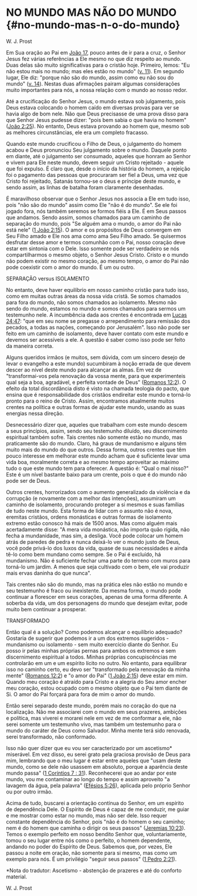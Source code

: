 # NO MUNDO MAS NÃO DO MUNDO {#no-mundo-mas-n-o-do-mundo}

W. J. Prost

Em Sua oração ao Pai em [João 17](http://bibliaonline.com.br/acf/jo/17), pouco antes de ir para a cruz, o Senhor Jesus fez várias referências a Ele mesmo no que diz respeito ao mundo. Duas delas são muito significativas para o cristão hoje. Primeiro, lemos: &quot;Eu não estou mais no mundo; mas eles estão no mundo&quot; ([v. 11](http://bibliaonline.com.br/acf/jo/17/11)). Em segundo lugar, Ele diz: &quot;porque não são do mundo, assim como eu não sou do mundo&quot; ([v. 14](http://bibliaonline.com.br/acf/jo/17/14)). Nestas duas afirmações pairam algumas considerações muito importantes para nós, a nossa relação com o mundo ao nosso redor.

Até a crucificação do Senhor Jesus, o mundo estava sob julgamento, pois Deus estava colocando o homem caído em diversas provas para ver se havia algo de bom nele. Não que Deus precisasse de uma prova disso para que Senhor Jesus pudesse dizer: &quot;pois bem sabia o que havia no homem&quot; ([João 2:25](http://bibliaonline.com.br/acf/jo/2/25)). No entanto, Deus estava provando ao homem que, mesmo sob as melhores circunstâncias, ele era um completo fracasso.

Quando este mundo crucificou o Filho de Deus, o julgamento do homem acabou e Deus pronunciou Seu julgamento sobre o mundo. Daquele ponto em diante, até o julgamento ser consumado, aqueles que honram ao Senhor e vivem para Ele neste mundo, devem seguir um Cristo rejeitado - aquele que foi expulso. É claro que, desde o início da história do homem, a rejeição foi o pagamento das pessoas que procuraram ser fiel a Deus, uma vez que Cristo foi rejeitado, Satanás tornou-se o deus e príncipe deste mundo, e sendo assim, as linhas de batalha foram claramente desenhadas.

É maravilhoso observar que o Senhor Jesus nos associa a Ele em tudo isso, pois &quot;não são do mundo&quot; assim como Ele &quot;não é do mundo&quot;. Se ele foi jogado fora, nós também seremos se formos fiéis a Ele. É em Seus passos que andamos. Sendo assim, somos chamados para um caminho de separação do mundo, pois &quot;Se alguém ama o mundo, o amor do Pai não está nele&quot; ([1 João 2:15](http://bibliaonline.com.br/acf/1jo/2/15)). O amor e os propósitos de Deus convergem em Seu Filho amado e Ele nos ama como ama Seu Filho amado. Se quisermos desfrutar desse amor e termos comunhão com o Pai, nosso coração deve estar em sintonia com o Dele. Isso somente pode ser verdadeiro se nós compartilharmos o mesmo objeto, o Senhor Jesus Cristo. Cristo e o mundo não podem existir no mesmo coração, ao mesmo tempo, o amor do Pai não pode coexistir com o amor do mundo. É um ou outro.

SEPARAÇÃO versus ISOLAMENTO

No entanto, deve haver equilíbrio em nosso caminho cristão para tudo isso, como em muitas outras áreas da nossa vida cristã. Se somos chamados para fora do mundo, não somos chamados ao isolamento. Mesmo não sendo do mundo, estamos no mundo e somos chamados para sermos um testemunho nele. A incumbência dada aos crentes é encontrada em [Lucas 24:47](http://bibliaonline.com.br/acf/lc/24/47): &quot;que em seu nome se pregasse o arrependimento para remissão dos pecados, a todas as nações, começando por Jerusalém&quot;. Isso não pode ser feito em um caminho de isolamento, deve haver contato com este mundo e devemos ser acessíveis a ele. A questão é saber como isso pode ser feito da maneira correta.

Alguns queridos irmãos (e muitos, sem dúvida, com um sincero desejo de levar o evangelho a este mundo) sucumbiram à noção errada de que devem descer ao nível deste mundo para alcançar as almas. Em vez de &quot;transformai-vos pela renovação da vossa mente, para que experimenteis qual seja a boa, agradável, e perfeita vontade de Deus&quot; ([Romanos 12:2](http://bibliaonline.com.br/acf/rm/12/2)). O efeito da total discordância disto é visto na chamada teologia do pacto, que ensina que é responsabilidade dos cristãos endireitar este mundo e torná-lo pronto para o reino de Cristo. Assim, encontramos atualmente muitos crentes na política e outras formas de ajudar este mundo, usando as suas energias nessa direção.

Desnecessário dizer que, aqueles que trabalham com este mundo descem a seus princípios, assim, sendo seu testemunho diluído, seu discernimento espiritual também sofre. Tais crentes não somente estão no mundo, mas praticamente são do mundo. Claro, há graus de mundanismo e alguns têm muito mais do mundo do que outros. Dessa forma, outros crentes que têm pouco interesse em melhorar este mundo acham que é suficiente levar uma vida boa, moralmente correta e ao mesmo tempo aproveitar ao máximo tudo o que este mundo tem para oferecer. A questão é: “Qual o mal nisso?&quot; Este é um nível bastante baixo para um crente, pois o que é do mundo não pode ser de Deus.

Outros crentes, horrorizados com o aumento generalizado da violência e da corrupção (e novamente com a melhor das intenções), assumiram um caminho de isolamento, procurando proteger a si mesmos e suas famílias de tudo neste mundo. Esta forma de lidar com o assunto não é nova, eremitas cristãos, ordens monásticas e outras formas de isolamento extremo estão conosco há mais de 1500 anos. Mas como alguém mais acertadamente disse: &quot;A mera vida monástica, não importa quão rígida, não fecha a mundanidade, mas sim, a desliga. Você pode colocar um homem atrás de paredes de pedra e nunca deixá-lo ver o mundo justo de Deus, você pode privá-lo dos luxos da vida, quase de suas necessidades e ainda tê-lo como bem mundano como sempre. Se o Pai é excluído, há mundanismo. Não é suficiente fechar uma parte do terreno com muros para torná-lo um jardim. A menos que seja cultivado com o bem, ele vai produzir mais ervas daninha do que nunca&quot;.

Tais crentes não são do mundo, mas na prática eles não estão no mundo e seu testemunho é fraco ou inexistente. Da mesma forma, o mundo pode continuar a florescer em seus corações, apenas de uma forma diferente. A soberba da vida, um dos personagens do mundo que desejam evitar, pode muito bem continuar a prosperar.

TRANSFORMADO

Então qual é a solução? Como podemos alcançar o equilíbrio adequado? Gostaria de sugerir que podemos ir a um dos extremos sugeridos - mundanismo ou isolamento - sem muito exercício diante do Senhor. Eu posso ir pelas minhas próprias pernas para ambos os extremos e sem discernimento espiritual a todos. Minhas próprias concupiscências me controlarão em um e um espírito lícito no outro. No entanto, para equilibrar isso no caminho certo, eu devo ser &quot;transformado pela renovação da minha mente&quot; ([Romanos 12:2](http://bibliaonline.com.br/acf/rm/12/2)) e &quot;o amor do Pai&quot; ([1 João 2:15](http://bibliaonline.com.br/acf/1jo/2/15)) deve estar em mim. Quando meu coração é atraído para Cristo e a alegria do Seu amor encher meu coração, estou ocupado com o mesmo objeto que o Pai tem diante de Si. O amor do Pai forçará para fora de mim o amor do mundo.

Então serei separado deste mundo, porém mais no coração do que na localização. Não me associarei com o mundo em seus prazeres, ambições e política, mas viverei e morarei nele em vez de me conformar a ele, não serei somente um testemunho vivo, mas também um testemunho para o mundo do caráter de Deus como Salvador. Minha mente terá sido renovada, serei transformado, não conformado.

Isso não quer dizer que eu vou ser caracterizado por um ascetismo* miserável. Em vez disso, eu serei grato pela graciosa provisão de Deus para mim, lembrando que o meu lugar é estar entre aqueles que &quot;usam deste mundo, como se dele não usassem em absoluto, porque a aparência deste mundo passa&quot; ([1 Coríntios 7 : 31](http://bibliaonline.com.br/acf/1co/7/31)). Reconhecerei que ao andar por este mundo, vou me contaminar ao longo do tempo e assim aproveito &quot;a lavagem da água, pela palavra&quot; ([Efésios 5:26](http://bibliaonline.com.br/acf/ef/5/26)), aplicada pelo próprio Senhor ou por outro irmão.

Acima de tudo, buscarei a orientação contínua do Senhor, em um espírito de dependência Dele. O Espírito de Deus é capaz de me conduzir, me guiar e me mostrar como estar no mundo, mas não ser dele. Isso requer constante dependência do Senhor, pois &quot;não é do homem o seu caminho; nem é do homem que caminha o dirigir os seus passos&quot; ([Jeremias 10:23](http://bibliaonline.com.br/acf/jr/10/23)). Temos o exemplo perfeito em nosso bendito Senhor que, voluntariamente, tomou o seu lugar entre nós como o perfeito, o homem dependente, andando no poder do Espírito de Deus. Sabemos que, por vezes, Ele passou a noite em oração, não somente para si mesmo, mas como um exemplo para nós. É um privilégio &quot;seguir seus passos&quot; ([1 Pedro 2:21](http://bibliaonline.com.br/acf/1pe/2/21)).

*Nota do tradutor: Ascetismo - abstenção de prazeres e até do conforto material.

W. J. Prost